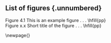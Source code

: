 ## List of figures {.unnumbered}

<!-- 
For me, this was the only drawback of writing in Markdown: it is not possible to add a short caption to figures and tables. This means that the \listoftables and \listoffigures commands will generate lists using the full titles, which is probably isn't what you want. For now, the solution is to create the lists manually, when everything else is finished.
-->

Figure 4.1  This is an example figure . . .              \hfill{pp}  
Figure x.x  Short title of the figure . . .              \hfill{pp}  

\newpage{}
